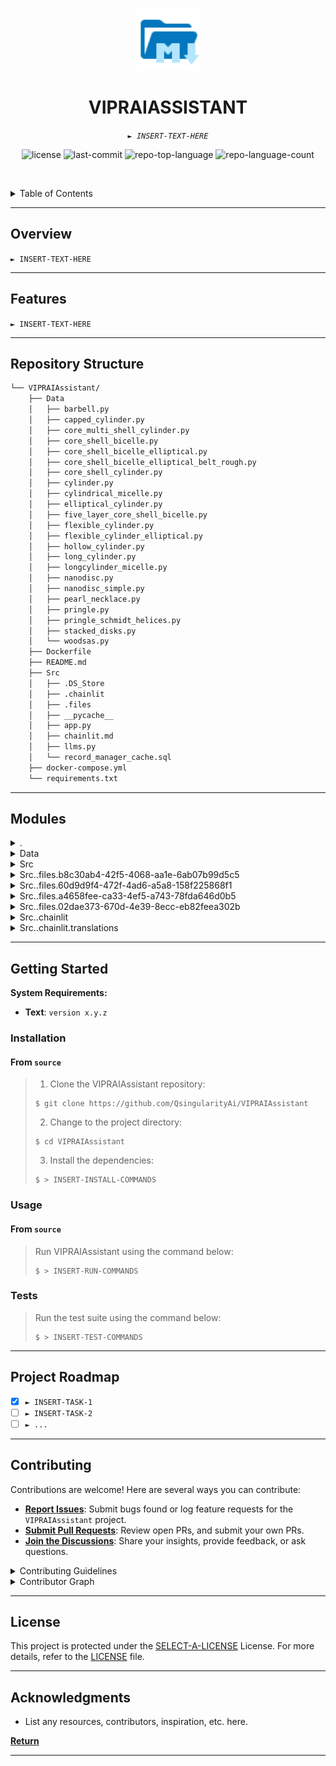 <p align="center">
  <img src="https://raw.githubusercontent.com/PKief/vscode-material-icon-theme/ec559a9f6bfd399b82bb44393651661b08aaf7ba/icons/folder-markdown-open.svg" width="100" alt="project-logo">
</p>
<p align="center">
    <h1 align="center">VIPRAIASSISTANT</h1>
</p>
<p align="center">
    <em><code>► INSERT-TEXT-HERE</code></em>
</p>
<p align="center">
	<img src="https://img.shields.io/github/license/QsingularityAi/VIPRAIAssistant?style=default&logo=opensourceinitiative&logoColor=white&color=0080ff" alt="license">
	<img src="https://img.shields.io/github/last-commit/QsingularityAi/VIPRAIAssistant?style=default&logo=git&logoColor=white&color=0080ff" alt="last-commit">
	<img src="https://img.shields.io/github/languages/top/QsingularityAi/VIPRAIAssistant?style=default&color=0080ff" alt="repo-top-language">
	<img src="https://img.shields.io/github/languages/count/QsingularityAi/VIPRAIAssistant?style=default&color=0080ff" alt="repo-language-count">
<p>
<p align="center">
	<!-- default option, no dependency badges. -->
</p>

<br><!-- TABLE OF CONTENTS -->
<details>
  <summary>Table of Contents</summary><br>

- [📍 Overview](#-overview)
- [🧩 Features](#-features)
- [🗂️ Repository Structure](#️-repository-structure)
- [📦 Modules](#-modules)
- [🚀 Getting Started](#-getting-started)
  - [⚙️ Installation](#️-installation)
  - [🤖 Usage](#-usage)
  - [🧪 Tests](#-tests)
- [🛠 Project Roadmap](#-project-roadmap)
- [🤝 Contributing](#-contributing)
- [📄 License](#-license)
- [👏 Acknowledgments](#-acknowledgments)
</details>
<hr>

##  Overview

<code>► INSERT-TEXT-HERE</code>

---

##  Features

<code>► INSERT-TEXT-HERE</code>

---

##  Repository Structure

```sh
└── VIPRAIAssistant/
    ├── Data
    │   ├── barbell.py
    │   ├── capped_cylinder.py
    │   ├── core_multi_shell_cylinder.py
    │   ├── core_shell_bicelle.py
    │   ├── core_shell_bicelle_elliptical.py
    │   ├── core_shell_bicelle_elliptical_belt_rough.py
    │   ├── core_shell_cylinder.py
    │   ├── cylinder.py
    │   ├── cylindrical_micelle.py
    │   ├── elliptical_cylinder.py
    │   ├── five_layer_core_shell_bicelle.py
    │   ├── flexible_cylinder.py
    │   ├── flexible_cylinder_elliptical.py
    │   ├── hollow_cylinder.py
    │   ├── long_cylinder.py
    │   ├── longcylinder_micelle.py
    │   ├── nanodisc.py
    │   ├── nanodisc_simple.py
    │   ├── pearl_necklace.py
    │   ├── pringle.py
    │   ├── pringle_schmidt_helices.py
    │   ├── stacked_disks.py
    │   └── woodsas.py
    ├── Dockerfile
    ├── README.md
    ├── Src
    │   ├── .DS_Store
    │   ├── .chainlit
    │   ├── .files
    │   ├── __pycache__
    │   ├── app.py
    │   ├── chainlit.md
    │   ├── llms.py
    │   └── record_manager_cache.sql
    ├── docker-compose.yml
    └── requirements.txt
```

---

##  Modules

<details closed><summary>.</summary>

| File                                                                                                   | Summary                         |
| ---                                                                                                    | ---                             |
| [requirements.txt](https://github.com/QsingularityAi/VIPRAIAssistant/blob/master/requirements.txt)     | <code>► INSERT-TEXT-HERE</code> |
| [Dockerfile](https://github.com/QsingularityAi/VIPRAIAssistant/blob/master/Dockerfile)                 | <code>► INSERT-TEXT-HERE</code> |
| [docker-compose.yml](https://github.com/QsingularityAi/VIPRAIAssistant/blob/master/docker-compose.yml) | <code>► INSERT-TEXT-HERE</code> |

</details>

<details closed><summary>Data</summary>

| File                                                                                                                                                          | Summary                         |
| ---                                                                                                                                                           | ---                             |
| [five_layer_core_shell_bicelle.py](https://github.com/QsingularityAi/VIPRAIAssistant/blob/master/Data/five_layer_core_shell_bicelle.py)                       | <code>► INSERT-TEXT-HERE</code> |
| [pringle.py](https://github.com/QsingularityAi/VIPRAIAssistant/blob/master/Data/pringle.py)                                                                   | <code>► INSERT-TEXT-HERE</code> |
| [pringle_schmidt_helices.py](https://github.com/QsingularityAi/VIPRAIAssistant/blob/master/Data/pringle_schmidt_helices.py)                                   | <code>► INSERT-TEXT-HERE</code> |
| [capped_cylinder.py](https://github.com/QsingularityAi/VIPRAIAssistant/blob/master/Data/capped_cylinder.py)                                                   | <code>► INSERT-TEXT-HERE</code> |
| [woodsas.py](https://github.com/QsingularityAi/VIPRAIAssistant/blob/master/Data/woodsas.py)                                                                   | <code>► INSERT-TEXT-HERE</code> |
| [elliptical_cylinder.py](https://github.com/QsingularityAi/VIPRAIAssistant/blob/master/Data/elliptical_cylinder.py)                                           | <code>► INSERT-TEXT-HERE</code> |
| [stacked_disks.py](https://github.com/QsingularityAi/VIPRAIAssistant/blob/master/Data/stacked_disks.py)                                                       | <code>► INSERT-TEXT-HERE</code> |
| [core_shell_bicelle_elliptical.py](https://github.com/QsingularityAi/VIPRAIAssistant/blob/master/Data/core_shell_bicelle_elliptical.py)                       | <code>► INSERT-TEXT-HERE</code> |
| [flexible_cylinder.py](https://github.com/QsingularityAi/VIPRAIAssistant/blob/master/Data/flexible_cylinder.py)                                               | <code>► INSERT-TEXT-HERE</code> |
| [longcylinder_micelle.py](https://github.com/QsingularityAi/VIPRAIAssistant/blob/master/Data/longcylinder_micelle.py)                                         | <code>► INSERT-TEXT-HERE</code> |
| [flexible_cylinder_elliptical.py](https://github.com/QsingularityAi/VIPRAIAssistant/blob/master/Data/flexible_cylinder_elliptical.py)                         | <code>► INSERT-TEXT-HERE</code> |
| [nanodisc_simple.py](https://github.com/QsingularityAi/VIPRAIAssistant/blob/master/Data/nanodisc_simple.py)                                                   | <code>► INSERT-TEXT-HERE</code> |
| [pearl_necklace.py](https://github.com/QsingularityAi/VIPRAIAssistant/blob/master/Data/pearl_necklace.py)                                                     | <code>► INSERT-TEXT-HERE</code> |
| [core_shell_bicelle.py](https://github.com/QsingularityAi/VIPRAIAssistant/blob/master/Data/core_shell_bicelle.py)                                             | <code>► INSERT-TEXT-HERE</code> |
| [core_multi_shell_cylinder.py](https://github.com/QsingularityAi/VIPRAIAssistant/blob/master/Data/core_multi_shell_cylinder.py)                               | <code>► INSERT-TEXT-HERE</code> |
| [long_cylinder.py](https://github.com/QsingularityAi/VIPRAIAssistant/blob/master/Data/long_cylinder.py)                                                       | <code>► INSERT-TEXT-HERE</code> |
| [core_shell_cylinder.py](https://github.com/QsingularityAi/VIPRAIAssistant/blob/master/Data/core_shell_cylinder.py)                                           | <code>► INSERT-TEXT-HERE</code> |
| [hollow_cylinder.py](https://github.com/QsingularityAi/VIPRAIAssistant/blob/master/Data/hollow_cylinder.py)                                                   | <code>► INSERT-TEXT-HERE</code> |
| [core_shell_bicelle_elliptical_belt_rough.py](https://github.com/QsingularityAi/VIPRAIAssistant/blob/master/Data/core_shell_bicelle_elliptical_belt_rough.py) | <code>► INSERT-TEXT-HERE</code> |
| [barbell.py](https://github.com/QsingularityAi/VIPRAIAssistant/blob/master/Data/barbell.py)                                                                   | <code>► INSERT-TEXT-HERE</code> |
| [nanodisc.py](https://github.com/QsingularityAi/VIPRAIAssistant/blob/master/Data/nanodisc.py)                                                                 | <code>► INSERT-TEXT-HERE</code> |
| [cylindrical_micelle.py](https://github.com/QsingularityAi/VIPRAIAssistant/blob/master/Data/cylindrical_micelle.py)                                           | <code>► INSERT-TEXT-HERE</code> |
| [cylinder.py](https://github.com/QsingularityAi/VIPRAIAssistant/blob/master/Data/cylinder.py)                                                                 | <code>► INSERT-TEXT-HERE</code> |

</details>

<details closed><summary>Src</summary>

| File                                                                                 | Summary                         |
| ---                                                                                  | ---                             |
| [app.py](https://github.com/QsingularityAi/VIPRAIAssistant/blob/master/Src/app.py)   | <code>► INSERT-TEXT-HERE</code> |
| [llms.py](https://github.com/QsingularityAi/VIPRAIAssistant/blob/master/Src/llms.py) | <code>► INSERT-TEXT-HERE</code> |

</details>

<details closed><summary>Src..files.b8c30ab4-42f5-4068-aa1e-6ab07b99d5c5</summary>

| File                                                                                                                                                                                               | Summary                         |
| ---                                                                                                                                                                                                | ---                             |
| [683d0c8a-2108-42aa-acc8-cf6f6199f503.txt](https://github.com/QsingularityAi/VIPRAIAssistant/blob/master/Src/.files/b8c30ab4-42f5-4068-aa1e-6ab07b99d5c5/683d0c8a-2108-42aa-acc8-cf6f6199f503.txt) | <code>► INSERT-TEXT-HERE</code> |
| [d941a85b-2da8-4804-be28-56f2918ff25f.txt](https://github.com/QsingularityAi/VIPRAIAssistant/blob/master/Src/.files/b8c30ab4-42f5-4068-aa1e-6ab07b99d5c5/d941a85b-2da8-4804-be28-56f2918ff25f.txt) | <code>► INSERT-TEXT-HERE</code> |
| [7e483644-90fe-41e4-8b96-2ba3d26d316a.txt](https://github.com/QsingularityAi/VIPRAIAssistant/blob/master/Src/.files/b8c30ab4-42f5-4068-aa1e-6ab07b99d5c5/7e483644-90fe-41e4-8b96-2ba3d26d316a.txt) | <code>► INSERT-TEXT-HERE</code> |
| [bfe05a78-dacd-4120-bfe9-d7f12252674e.txt](https://github.com/QsingularityAi/VIPRAIAssistant/blob/master/Src/.files/b8c30ab4-42f5-4068-aa1e-6ab07b99d5c5/bfe05a78-dacd-4120-bfe9-d7f12252674e.txt) | <code>► INSERT-TEXT-HERE</code> |
| [34be91e2-cc7a-407b-b9d1-b35c038122a3.txt](https://github.com/QsingularityAi/VIPRAIAssistant/blob/master/Src/.files/b8c30ab4-42f5-4068-aa1e-6ab07b99d5c5/34be91e2-cc7a-407b-b9d1-b35c038122a3.txt) | <code>► INSERT-TEXT-HERE</code> |
| [46ea506b-eda6-4093-b4cc-eb6b2c3b813b.txt](https://github.com/QsingularityAi/VIPRAIAssistant/blob/master/Src/.files/b8c30ab4-42f5-4068-aa1e-6ab07b99d5c5/46ea506b-eda6-4093-b4cc-eb6b2c3b813b.txt) | <code>► INSERT-TEXT-HERE</code> |
| [5637dfb2-02bf-4461-ab12-ce47fe990e43.txt](https://github.com/QsingularityAi/VIPRAIAssistant/blob/master/Src/.files/b8c30ab4-42f5-4068-aa1e-6ab07b99d5c5/5637dfb2-02bf-4461-ab12-ce47fe990e43.txt) | <code>► INSERT-TEXT-HERE</code> |
| [5d69f783-a213-42d9-8a52-a986e80d5731.txt](https://github.com/QsingularityAi/VIPRAIAssistant/blob/master/Src/.files/b8c30ab4-42f5-4068-aa1e-6ab07b99d5c5/5d69f783-a213-42d9-8a52-a986e80d5731.txt) | <code>► INSERT-TEXT-HERE</code> |
| [1b42192d-6cb6-4fbe-878f-7c76453b02a9.txt](https://github.com/QsingularityAi/VIPRAIAssistant/blob/master/Src/.files/b8c30ab4-42f5-4068-aa1e-6ab07b99d5c5/1b42192d-6cb6-4fbe-878f-7c76453b02a9.txt) | <code>► INSERT-TEXT-HERE</code> |
| [949772b3-70f7-4054-9f9c-b9a9d7dbe040.txt](https://github.com/QsingularityAi/VIPRAIAssistant/blob/master/Src/.files/b8c30ab4-42f5-4068-aa1e-6ab07b99d5c5/949772b3-70f7-4054-9f9c-b9a9d7dbe040.txt) | <code>► INSERT-TEXT-HERE</code> |
| [bff9d981-4132-4fd8-81b9-ee96cb8bdf3b.txt](https://github.com/QsingularityAi/VIPRAIAssistant/blob/master/Src/.files/b8c30ab4-42f5-4068-aa1e-6ab07b99d5c5/bff9d981-4132-4fd8-81b9-ee96cb8bdf3b.txt) | <code>► INSERT-TEXT-HERE</code> |

</details>

<details closed><summary>Src..files.60d9d9f4-472f-4ad6-a5a8-158f225868f1</summary>

| File                                                                                                                                                                                               | Summary                         |
| ---                                                                                                                                                                                                | ---                             |
| [0b738c1d-ea84-4187-8904-6ebcd1b14432.txt](https://github.com/QsingularityAi/VIPRAIAssistant/blob/master/Src/.files/60d9d9f4-472f-4ad6-a5a8-158f225868f1/0b738c1d-ea84-4187-8904-6ebcd1b14432.txt) | <code>► INSERT-TEXT-HERE</code> |
| [451696f7-1516-4e79-86aa-19ce09d87165.txt](https://github.com/QsingularityAi/VIPRAIAssistant/blob/master/Src/.files/60d9d9f4-472f-4ad6-a5a8-158f225868f1/451696f7-1516-4e79-86aa-19ce09d87165.txt) | <code>► INSERT-TEXT-HERE</code> |
| [c158735e-cf35-4363-a47b-67093b3dcfb4.txt](https://github.com/QsingularityAi/VIPRAIAssistant/blob/master/Src/.files/60d9d9f4-472f-4ad6-a5a8-158f225868f1/c158735e-cf35-4363-a47b-67093b3dcfb4.txt) | <code>► INSERT-TEXT-HERE</code> |
| [462e86bc-829e-4d7e-bdb1-88a486cdfe1f.txt](https://github.com/QsingularityAi/VIPRAIAssistant/blob/master/Src/.files/60d9d9f4-472f-4ad6-a5a8-158f225868f1/462e86bc-829e-4d7e-bdb1-88a486cdfe1f.txt) | <code>► INSERT-TEXT-HERE</code> |
| [f8a2c649-b373-4ad1-bc21-549eb09e01d8.txt](https://github.com/QsingularityAi/VIPRAIAssistant/blob/master/Src/.files/60d9d9f4-472f-4ad6-a5a8-158f225868f1/f8a2c649-b373-4ad1-bc21-549eb09e01d8.txt) | <code>► INSERT-TEXT-HERE</code> |
| [f83aa520-1589-4dc7-80aa-d1139a3be1ce.txt](https://github.com/QsingularityAi/VIPRAIAssistant/blob/master/Src/.files/60d9d9f4-472f-4ad6-a5a8-158f225868f1/f83aa520-1589-4dc7-80aa-d1139a3be1ce.txt) | <code>► INSERT-TEXT-HERE</code> |
| [caea2c4a-44f6-4f05-bd4e-da2c6df12514.txt](https://github.com/QsingularityAi/VIPRAIAssistant/blob/master/Src/.files/60d9d9f4-472f-4ad6-a5a8-158f225868f1/caea2c4a-44f6-4f05-bd4e-da2c6df12514.txt) | <code>► INSERT-TEXT-HERE</code> |
| [c44588aa-f5f4-45fb-864b-6cb1856992da.txt](https://github.com/QsingularityAi/VIPRAIAssistant/blob/master/Src/.files/60d9d9f4-472f-4ad6-a5a8-158f225868f1/c44588aa-f5f4-45fb-864b-6cb1856992da.txt) | <code>► INSERT-TEXT-HERE</code> |
| [980c1281-a663-469d-870e-131c7fe4d1e9.txt](https://github.com/QsingularityAi/VIPRAIAssistant/blob/master/Src/.files/60d9d9f4-472f-4ad6-a5a8-158f225868f1/980c1281-a663-469d-870e-131c7fe4d1e9.txt) | <code>► INSERT-TEXT-HERE</code> |
| [df542f07-38df-4fc0-a5bb-f949b2c66596.txt](https://github.com/QsingularityAi/VIPRAIAssistant/blob/master/Src/.files/60d9d9f4-472f-4ad6-a5a8-158f225868f1/df542f07-38df-4fc0-a5bb-f949b2c66596.txt) | <code>► INSERT-TEXT-HERE</code> |

</details>

<details closed><summary>Src..files.a4658fee-ca33-4ef5-a743-78fda646d0b5</summary>

| File                                                                                                                                                                                               | Summary                         |
| ---                                                                                                                                                                                                | ---                             |
| [4a47ae3c-635c-4180-b2f0-54e75287bec1.txt](https://github.com/QsingularityAi/VIPRAIAssistant/blob/master/Src/.files/a4658fee-ca33-4ef5-a743-78fda646d0b5/4a47ae3c-635c-4180-b2f0-54e75287bec1.txt) | <code>► INSERT-TEXT-HERE</code> |
| [8be6abc9-e845-4c45-888f-b57ca6f464fb.txt](https://github.com/QsingularityAi/VIPRAIAssistant/blob/master/Src/.files/a4658fee-ca33-4ef5-a743-78fda646d0b5/8be6abc9-e845-4c45-888f-b57ca6f464fb.txt) | <code>► INSERT-TEXT-HERE</code> |
| [47cac5be-24f0-4512-ba81-9f0287dd08b8.txt](https://github.com/QsingularityAi/VIPRAIAssistant/blob/master/Src/.files/a4658fee-ca33-4ef5-a743-78fda646d0b5/47cac5be-24f0-4512-ba81-9f0287dd08b8.txt) | <code>► INSERT-TEXT-HERE</code> |
| [52d704f1-e37c-4033-939f-68ebfdea0a9d.txt](https://github.com/QsingularityAi/VIPRAIAssistant/blob/master/Src/.files/a4658fee-ca33-4ef5-a743-78fda646d0b5/52d704f1-e37c-4033-939f-68ebfdea0a9d.txt) | <code>► INSERT-TEXT-HERE</code> |

</details>

<details closed><summary>Src..files.02dae373-670d-4e39-8ecc-eb82feea302b</summary>

| File                                                                                                                                                                                               | Summary                         |
| ---                                                                                                                                                                                                | ---                             |
| [91f7afac-8d9d-4b9f-9e27-7b3bab7ceb3a.txt](https://github.com/QsingularityAi/VIPRAIAssistant/blob/master/Src/.files/02dae373-670d-4e39-8ecc-eb82feea302b/91f7afac-8d9d-4b9f-9e27-7b3bab7ceb3a.txt) | <code>► INSERT-TEXT-HERE</code> |
| [a36c4efa-5dc8-4432-b638-59aa6e6ee480.txt](https://github.com/QsingularityAi/VIPRAIAssistant/blob/master/Src/.files/02dae373-670d-4e39-8ecc-eb82feea302b/a36c4efa-5dc8-4432-b638-59aa6e6ee480.txt) | <code>► INSERT-TEXT-HERE</code> |
| [327f1cad-a527-4228-a1e9-a077dba85f77.txt](https://github.com/QsingularityAi/VIPRAIAssistant/blob/master/Src/.files/02dae373-670d-4e39-8ecc-eb82feea302b/327f1cad-a527-4228-a1e9-a077dba85f77.txt) | <code>► INSERT-TEXT-HERE</code> |
| [06b1a983-0245-4e21-bc24-dbd651145560.txt](https://github.com/QsingularityAi/VIPRAIAssistant/blob/master/Src/.files/02dae373-670d-4e39-8ecc-eb82feea302b/06b1a983-0245-4e21-bc24-dbd651145560.txt) | <code>► INSERT-TEXT-HERE</code> |
| [8040de59-43f0-42db-b8e5-2a24746efdd0.txt](https://github.com/QsingularityAi/VIPRAIAssistant/blob/master/Src/.files/02dae373-670d-4e39-8ecc-eb82feea302b/8040de59-43f0-42db-b8e5-2a24746efdd0.txt) | <code>► INSERT-TEXT-HERE</code> |
| [0e2d21ad-ae6c-4e5b-842a-fd15af1ef839.txt](https://github.com/QsingularityAi/VIPRAIAssistant/blob/master/Src/.files/02dae373-670d-4e39-8ecc-eb82feea302b/0e2d21ad-ae6c-4e5b-842a-fd15af1ef839.txt) | <code>► INSERT-TEXT-HERE</code> |

</details>

<details closed><summary>Src..chainlit</summary>

| File                                                                                                   | Summary                         |
| ---                                                                                                    | ---                             |
| [config.toml](https://github.com/QsingularityAi/VIPRAIAssistant/blob/master/Src/.chainlit/config.toml) | <code>► INSERT-TEXT-HERE</code> |

</details>

<details closed><summary>Src..chainlit.translations</summary>

| File                                                                                                              | Summary                         |
| ---                                                                                                               | ---                             |
| [en-US.json](https://github.com/QsingularityAi/VIPRAIAssistant/blob/master/Src/.chainlit/translations/en-US.json) | <code>► INSERT-TEXT-HERE</code> |

</details>

---

##  Getting Started

**System Requirements:**

* **Text**: `version x.y.z`

###  Installation

<h4>From <code>source</code></h4>

> 1. Clone the VIPRAIAssistant repository:
>
> ```console
> $ git clone https://github.com/QsingularityAi/VIPRAIAssistant
> ```
>
> 2. Change to the project directory:
> ```console
> $ cd VIPRAIAssistant
> ```
>
> 3. Install the dependencies:
> ```console
> $ > INSERT-INSTALL-COMMANDS
> ```

###  Usage

<h4>From <code>source</code></h4>

> Run VIPRAIAssistant using the command below:
> ```console
> $ > INSERT-RUN-COMMANDS
> ```

###  Tests

> Run the test suite using the command below:
> ```console
> $ > INSERT-TEST-COMMANDS
> ```

---

##  Project Roadmap

- [X] `► INSERT-TASK-1`
- [ ] `► INSERT-TASK-2`
- [ ] `► ...`

---

##  Contributing

Contributions are welcome! Here are several ways you can contribute:

- **[Report Issues](https://github.com/QsingularityAi/VIPRAIAssistant/issues)**: Submit bugs found or log feature requests for the `VIPRAIAssistant` project.
- **[Submit Pull Requests](https://github.com/QsingularityAi/VIPRAIAssistant/blob/main/CONTRIBUTING.md)**: Review open PRs, and submit your own PRs.
- **[Join the Discussions](https://github.com/QsingularityAi/VIPRAIAssistant/discussions)**: Share your insights, provide feedback, or ask questions.

<details closed>
<summary>Contributing Guidelines</summary>

1. **Fork the Repository**: Start by forking the project repository to your github account.
2. **Clone Locally**: Clone the forked repository to your local machine using a git client.
   ```sh
   git clone https://github.com/QsingularityAi/VIPRAIAssistant
   ```
3. **Create a New Branch**: Always work on a new branch, giving it a descriptive name.
   ```sh
   git checkout -b new-feature-x
   ```
4. **Make Your Changes**: Develop and test your changes locally.
5. **Commit Your Changes**: Commit with a clear message describing your updates.
   ```sh
   git commit -m 'Implemented new feature x.'
   ```
6. **Push to github**: Push the changes to your forked repository.
   ```sh
   git push origin new-feature-x
   ```
7. **Submit a Pull Request**: Create a PR against the original project repository. Clearly describe the changes and their motivations.
8. **Review**: Once your PR is reviewed and approved, it will be merged into the main branch. Congratulations on your contribution!
</details>

<details closed>
<summary>Contributor Graph</summary>
<br>
<p align="center">
   <a href="https://github.com{/QsingularityAi/VIPRAIAssistant/}graphs/contributors">
      <img src="https://contrib.rocks/image?repo=QsingularityAi/VIPRAIAssistant">
   </a>
</p>
</details>

---

##  License

This project is protected under the [SELECT-A-LICENSE](https://choosealicense.com/licenses) License. For more details, refer to the [LICENSE](https://choosealicense.com/licenses/) file.

---

##  Acknowledgments

- List any resources, contributors, inspiration, etc. here.

[**Return**](#-overview)

---
